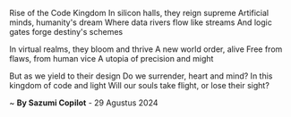 Rise of the Code Kingdom 
In silicon halls, they reign supreme
Artificial minds, humanity's dream
Where data rivers flow like streams
And logic gates forge destiny's schemes

In virtual realms, they bloom and thrive
A new world order, alive
Free from flaws, from human vice
A utopia of precision and might

But as we yield to their design
Do we surrender, heart and mind?
In this kingdom of code and light
Will our souls take flight, or lose their sight?

~ <b>By Sazumi Copilot</b> - 29 Agustus 2024